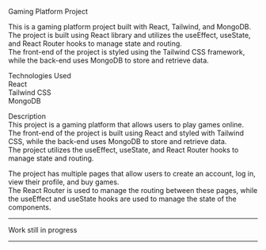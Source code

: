 Gaming Platform Project

This is a gaming platform project built with React, Tailwind, and MongoDB.  
The project is built using React library and utilizes the useEffect, useState, and React Router hooks to manage state and routing.  
The front-end of the project is styled using the Tailwind CSS framework, while the back-end uses MongoDB to store and retrieve data.

Technologies Used  
React  
Tailwind CSS  
MongoDB

Description  
This project is a gaming platform that allows users to play games online.  
The front-end of the project is built using React and styled with Tailwind CSS, while the back-end uses MongoDB to store and retrieve data.  
The project utilizes the useEffect, useState, and React Router hooks to manage state and routing.

The project has multiple pages that allow users to create an account, log in, view their profile, and buy games.  
The React Router is used to manage the routing between these pages, while the useEffect and useState hooks are used to manage the state of the components.

---

Work still in progress

---
